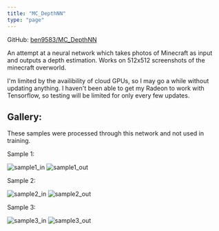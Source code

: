 ```yaml
---
title: "MC_DepthNN"
type: "page"
---
```


GitHub: [ben9583/MC_DepthNN](https://github.com/ben9583/MC_DepthNN)

An attempt at a neural network which takes photos of Minecraft as input and outputs a depth estimation. Works on 512x512 screenshots of the minecraft overworld.

I'm limited by the availibility of cloud GPUs, so I may go a while without updating anything. I haven't been able to get my Radeon to work with Tensorflow, so testing will be limited for only every few updates.

## Gallery:

These samples were processed through this network and not used in training.



Sample 1:

![sample1_in](https://user-images.githubusercontent.com/16968917/158920679-a440ac8a-796c-4a47-b5aa-52e5bd87d73f.png)
![sample1_out](https://user-images.githubusercontent.com/16968917/158920400-f3b81274-c950-4069-b77a-6ea7908970d6.png)



Sample 2:

![sample2_in](https://user-images.githubusercontent.com/16968917/158920686-ff86b890-a061-4200-8b98-df1b471cff88.png)
![sample2_out](https://user-images.githubusercontent.com/16968917/158920409-fbd7b59f-de43-45e1-a5ed-bb2a61539f7a.png)



Sample 3:

![sample3_in](https://user-images.githubusercontent.com/16968917/158920689-d04279ed-ae8c-4986-bc69-2a6b523da6af.png)
![sample3_out](https://user-images.githubusercontent.com/16968917/158920417-a8b0f350-1c99-4803-abb8-905c440e4d58.png)
